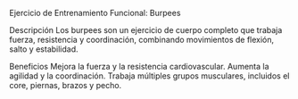 Ejercicio de Entrenamiento Funcional: Burpees

Descripción
Los burpees son un ejercicio de cuerpo completo que trabaja fuerza, resistencia y coordinación, combinando movimientos de flexión, salto y estabilidad.

Beneficios
Mejora la fuerza y la resistencia cardiovascular.
Aumenta la agilidad y la coordinación.
Trabaja múltiples grupos musculares, incluidos el core, piernas, brazos y pecho.





